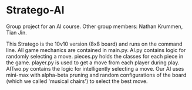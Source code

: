# Stratego-AI

Group project for an AI course. Other group members: Nathan Krummen, Tian Jin.

This Stratego is the 10v10 version (8x8 board) and runs on the command line. All game mechanics are 
contained in main.py. AI.py contains logic for randomly selecting a move. pieces.py holds the classes for
each piece in the game. player.py is used to get a move from each player during play. AITwo.py contains the
logic for intelligently selecting a move. Our AI uses mini-max with alpha-beta pruning and random
configurations of the board (which we called 'musical chairs') to select the best move.
